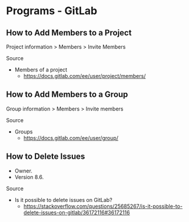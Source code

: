 # Programs - GitLab

## How to Add Members to a Project

Project information > Members > Invite Members

Source

- Members of a project
  - https://docs.gitlab.com/ee/user/project/members/

## How to Add Members to a Group

Group information > Members > Invite members

Source

- Groups
  - https://docs.gitlab.com/ee/user/group/

## How to Delete Issues

- Owner.
- Version 8.6.

Source

- Is it possible to delete issues on GitLab?
  - https://stackoverflow.com/questions/25685267/is-it-possible-to-delete-issues-on-gitlab/36172116#36172116
